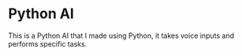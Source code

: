 # Python AI
 This is a Python AI that I made using Python, it takes voice inputs and performs specific tasks.
